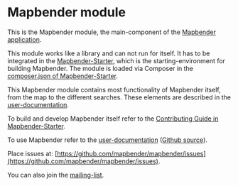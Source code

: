 # Mapbender module

This is the Mapbender module, the main-component of the [Mapbender application](https://mapbender.org).

This module works like a library and can not run for itself. It has to be integrated in the [Mapbender-Starter](https://github.com/mapbender/mapbender-starter), which is the starting-environment for building Mapbender. The module is loaded via Composer in the [composer.json of Mapbender-Starter](https://github.com/mapbender/mapbender-starter/blob/HEAD/application/composer.json).

This Mapbender module contains most functionality of Mapbender itself, from the map to the different searches. These elements are described in the [user-documentation](https://doc.mapbender.org/).

To build and develop Mapbender itself refer to the [Contributing Guide in Mapbender-Starter](https://github.com/mapbender/mapbender-starter/blob/HEAD/CONTRIBUTING.md).

To use Mapbender refer to the [user-documentation](http://doc.mapbender.org) ([Github source](https://github.com/mapbender/mapbender-documentation)).

Place issues at: [https://github.com/mapbender/mapbender/issues](https://github.com/mapbender/mapbender/issues).

You can also join the [mailing-list](https://mapbender.org/?q=de/node/16).

